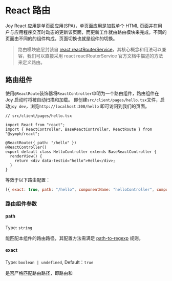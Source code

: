 # React 路由

Joy React 应用是单页面应用(SPA)，单页面应用是加载单个 HTML 页面并在用户与应用程序交互时动态的更新该页面，而更新工作就由路由模块来完成，不同的页面由不同的的组件构成，页面切换也就是组件的切换。

> 路由模块底层封装自 [react reactRouterService](https://reactrouter.com/)，其核心概念和用法可以兼容，我们可以直接采用 react reactRouterService 官方文档中描述的方法来定义路由。

## 路由组件

使用`@ReactRoute`装饰器将`ReactController`申明为一个路由组件，路由组件在 Joy 启动时将被自动扫描和加载。
即创建`src/client/pages/hello.tsx`文件，启动`joy dev`，浏览`http://localhost:300/hello` 即可访问到我们的页面。

```tsx
// src/client/pages/hello.tsx

import React from "react";
import { ReactController, BaseReactController, ReactRoute } from "@symph/react";

@ReactRoute({ path: "/hello" })
@ReactController()
export default class HelloController extends BaseReactController {
  renderView() {
    return <div data-testid="hello">Hello</div>;
  }
}
```

等效于以下路由配置：

```js
[{ exact: true, path: "/hello", componentName: "helloController", componentModule: "src/client/pages/hello.tsx" }]``;
```

### 路由组件参数

#### path

Type: `string`

能匹配本组件的路由路径，其配置方法需满足 [path-to-regexp](https://github.com/pillarjs/path-to-regexp) 规则。

#### exact

Type: `boolean | undefined`, Default：`true`

是否严格匹配路由路径，即路由和
